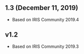 ## 1.3 (December 11, 2019)
  - Based on IRIS Community 2019.4

## v1.2 
  - Based on IRIS Community 2019.3

